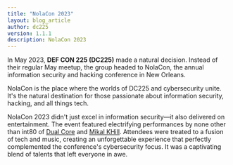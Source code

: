 ```yaml
---
title: "NolaCon 2023"
layout: blog_article
author: dc225
version: 1.1.1
description: NolaCon 2023
---
```


In May 2023, **DEF CON 225 (DC225)** made a natural decision. Instead of their regular May meetup, the group headed to NolaCon, the annual information security and hacking conference in New Orleans.

NolaCon is the place where the worlds of DC225 and cybersecurity unite. It's the natural destination for those passionate about information security, hacking, and all things tech.

NolaCon 2023 didn't just excel in information security—it also delivered on entertainment. The event featured electrifying performances by none other than int80 of [Dual Core](https://dualcoremusic.com/) and [Mikal KHill](https://mikalkhill.bandcamp.com/). Attendees were treated to a fusion of tech and music, creating an unforgettable experience that perfectly complemented the conference's cybersecurity focus. It was a captivating blend of talents that left everyone in awe.